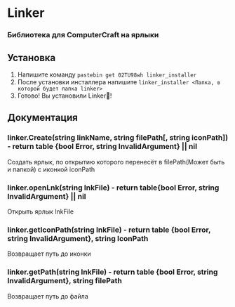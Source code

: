 # Linker
### Библиотека для ComputerCraft на ярлыки
## Установка
1. Напишите команду `pastebin get 02TU98wh linker_installer`
2. После установки инсталлера напишите `linker_installer <Папка, в которой будет папка linker>`
3. Готово! Вы установили Linker🎉!
## Документация
### linker.Create(string linkName, string filePath[, string iconPath]) - return table {bool Error, string InvalidArgument} || nil
Создать ярлык, по открытию которого перенесёт в filePath(Может быть и папкой) с иконкой iconPath
### linker.openLnk(string lnkFile) - return table{bool Error, string InvalidArgument} || nil
Открыть ярлык lnkFile
### linker.getIconPath(string lnkFile) - return table {bool Error, string InvalidArgument}, string IconPath
Возвращает путь до иконки
### linker.getPath(string lnkFile) - return table {bool Error, string InvalidArgument}, string filePath
Возвращает путь до файла